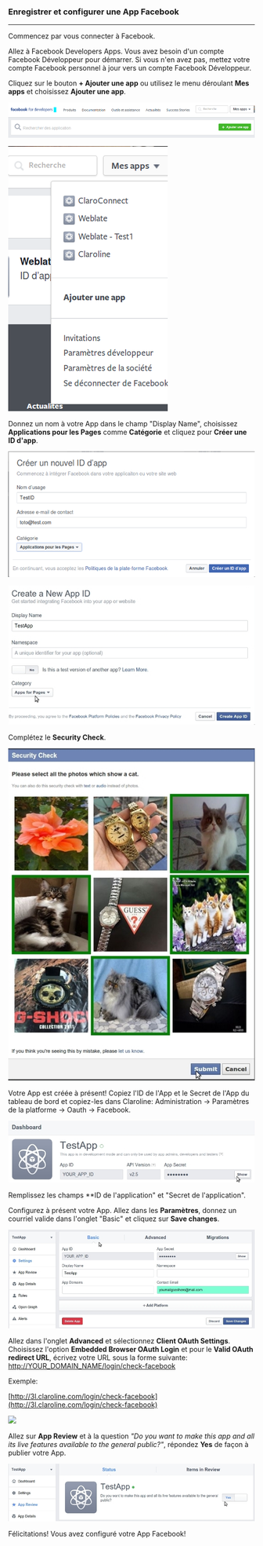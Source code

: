 ### Enregistrer et configurer une App Facebook

---

Commencez par vous connecter à Facebook.

Allez à Facebook Developers Apps. Vous avez besoin d'un compte Facebook Développeur pour démarrer. Si vous n'en avez pas, mettez votre compte Facebook personnel à jour vers un compte Facebook Développeur.

Cliquez sur le bouton **+ Ajouter une app** ou utilisez le menu déroulant **Mes apps** et choisissez **Ajouter une app**.

![](images/fb_new_app_new_button.png)

![](images/facebook-dev.png)

Donnez un nom à votre App dans le champ "Display Name", choisissez **Applications pour les Pages** comme **Catégorie** et cliquez pour **Créer une ID d'app**.



![](images/create-FB-ID.png)



![](images/fb_new_app_properties.jpg)

Complétez le **Security Check**.

![](images/fb_security_check.jpg)

Votre App est créée à présent! Copiez l'ID de l'App et le Secret de l'App du tableau de bord et copiez-les dans Claroline: Administration -&gt; Paramètres de la platforme -&gt; Oauth -&gt; Facebook.

![](images/fb_app_id_secret.jpg)

Remplissez les champs \*\*ID de l'application" et "Secret de l'application".

Configurez à présent votre App. Allez dans les **Paramètres**, donnez un courriel valide dans l'onglet "Basic" et cliquez sur **Save changes**.

![](images/fb_app_fill_email.jpg)

Allez dans l'onglet **Advanced** et sélectionnez **Client OAuth Settings**. Choisissez l'option **Embedded Browser OAuth Login** et pour le **Valid OAuth redirect URL**, écrivez votre URL sous la forme suivante: [http://YOUR\_DOMAIN\_NAME/login/check-facebook](http://YOUR_DOMAIN_NAME/login/check-facebook)

Exemple:

[http://3l.claroline.com/login/check-facebook](http://3l.claroline.com/login/check-facebook)

![](images/fb_app_enable_browser_add_redirect.jpg)

Allez sur **App Review** et à la question _"Do you want to make this app and all its live features available to the general public?"_, répondez **Yes** de façon à publier votre App.

![](images/fb_app_publish_app.jpg)

Félicitations! Vous avez configuré votre App Facebook!

